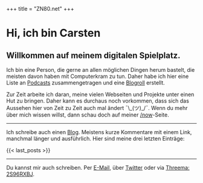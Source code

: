 +++
title = "ZN80.net"
+++

# Hi, ich bin Carsten

## Willkommen auf meinem digitalen Spielplatz.

Ich bin eine Person, die gerne an allen möglichen Dingen herum bastelt, die meisten davon haben mit Computerkram zu tun. Daher habe ich hier eine Liste an [Podcasts](/podcasts) zusammengetragen und eine [Blogroll](/blogroll) erstellt.

Zur Zeit arbeite ich daran, meine vielen Webseiten und Projekte unter einen Hut zu bringen. Daher kann es durchaus noch vorkommen, dass sich das Aussehen hier von Zeit zu Zeit auch mal ändert ¯&#92;&#95;(ツ)&#95;/¯. Wenn du mehr über mich wissen willst, dann schau doch auf meiner [/now](/now)-Seite.

--- 

Ich schreibe auch einen [Blog](/blog). Meistens kurze Kommentare mit einem Link, manchmal länger und ausführlich. Hier sind meine drei letzten Einträge:

{{< last_posts >}}

---

Du kannst mir auch schreiben. Per [E-Mail](/impressum), über [Twitter](//twitter.com/cblte) oder via [Threema: 2S96RXBJ](//threema.id/2s96rxbj).

